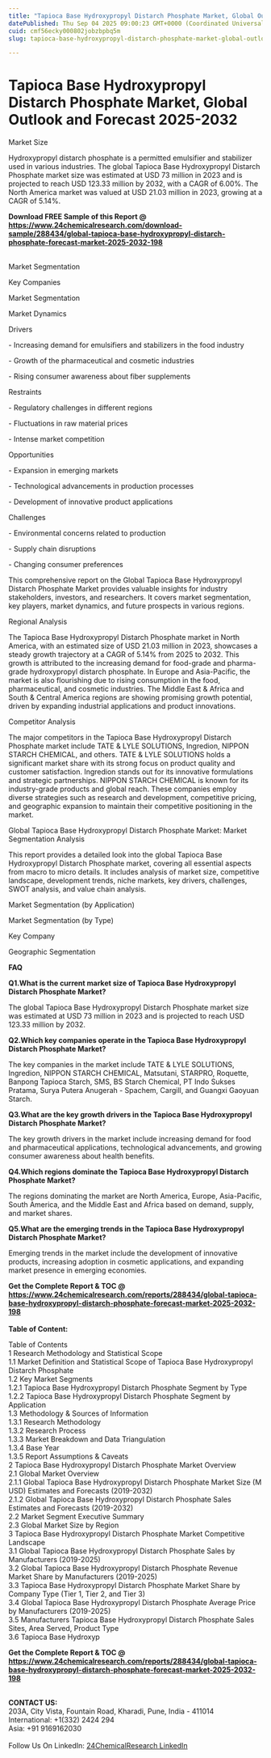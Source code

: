 ```yaml
---
title: "Tapioca Base Hydroxypropyl Distarch Phosphate Market, Global Outlook and Forecast 2025-2032"
datePublished: Thu Sep 04 2025 09:00:23 GMT+0000 (Coordinated Universal Time)
cuid: cmf56ecky000802jobzbpbq5m
slug: tapioca-base-hydroxypropyl-distarch-phosphate-market-global-outlook-and-forecast-2025-2032

---
```


# Tapioca Base Hydroxypropyl Distarch Phosphate Market, Global Outlook and Forecast 2025-2032

<p>Market Size</p><p>
</p><p>Hydroxypropyl distarch phosphate is a permitted emulsifier and stabilizer used in various industries. The global Tapioca Base Hydroxypropyl Distarch Phosphate market size was estimated at USD 73 million in 2023 and is projected to reach USD 123.33 million by 2032, with a CAGR of 6.00%. The North America market was valued at USD 21.03 million in 2023, growing at a CAGR of 5.14%.</p><div><b>Download FREE Sample of this Report @ 
            <a href="https://www.24chemicalresearch.com/download-sample/288434/global-tapioca-base-hydroxypropyl-distarch-phosphate-forecast-market-2025-2032-198">
            https://www.24chemicalresearch.com/download-sample/288434/global-tapioca-base-hydroxypropyl-distarch-phosphate-forecast-market-2025-2032-198</a></b></div><br><p>
Market Segmentation</p><p>
Key Companies</p><p>
</p><p>
Market Segmentation</p><p>
</p><p>
Market Dynamics</p><p>
Drivers</p><p>
</p><p>- Increasing demand for emulsifiers and stabilizers in the food industry</p><p>
- Growth of the pharmaceutical and cosmetic industries</p><p>
- Rising consumer awareness about fiber supplements</p><p>
Restraints</p><p>
</p><p>- Regulatory challenges in different regions</p><p>
- Fluctuations in raw material prices</p><p>
- Intense market competition</p><p>
Opportunities</p><p>
</p><p>- Expansion in emerging markets</p><p>
- Technological advancements in production processes</p><p>
- Development of innovative product applications</p><p>
Challenges</p><p>
</p><p>- Environmental concerns related to production</p><p>
- Supply chain disruptions</p><p>
- Changing consumer preferences</p><p>
</p><p>This comprehensive report on the Global Tapioca Base Hydroxypropyl Distarch Phosphate Market provides valuable insights for industry stakeholders, investors, and researchers. It covers market segmentation, key players, market dynamics, and future prospects in various regions.</p><p>
Regional Analysis</p><p>
</p><p>The Tapioca Base Hydroxypropyl Distarch Phosphate market in North America, with an estimated size of USD 21.03 million in 2023, showcases a steady growth trajectory at a CAGR of 5.14% from 2025 to 2032. This growth is attributed to the increasing demand for food-grade and pharma-grade hydroxypropyl distarch phosphate. In Europe and Asia-Pacific, the market is also flourishing due to rising consumption in the food, pharmaceutical, and cosmetic industries. The Middle East &amp; Africa and South &amp; Central America regions are showing promising growth potential, driven by expanding industrial applications and product innovations.</p><p>
Competitor Analysis</p><p>
</p><p>The major competitors in the Tapioca Base Hydroxypropyl Distarch Phosphate market include TATE &amp; LYLE SOLUTIONS, Ingredion, NIPPON STARCH CHEMICAL, and others. TATE &amp; LYLE SOLUTIONS holds a significant market share with its strong focus on product quality and customer satisfaction. Ingredion stands out for its innovative formulations and strategic partnerships. NIPPON STARCH CHEMICAL is known for its industry-grade products and global reach. These companies employ diverse strategies such as research and development, competitive pricing, and geographic expansion to maintain their competitive positioning in the market.</p><p>
</p><p>
Global Tapioca Base Hydroxypropyl Distarch Phosphate Market: Market Segmentation Analysis</p><p>
</p><p>This report provides a detailed look into the global Tapioca Base Hydroxypropyl Distarch Phosphate market, covering all essential aspects from macro to micro details. It includes analysis of market size, competitive landscape, development trends, niche markets, key drivers, challenges, SWOT analysis, and value chain analysis.</p><p>
Market Segmentation (by Application)</p><p>
</p><p>
Market Segmentation (by Type)</p><p>
</p><p>
Key Company</p><p>
</p><p>
Geographic Segmentation</p><p>
</p><p>
<strong>FAQ </strong></p><p>
<strong>Q1.What is the current market size of Tapioca Base Hydroxypropyl Distarch Phosphate Market?</strong></p><p>
</p><p>The global Tapioca Base Hydroxypropyl Distarch Phosphate market size was estimated at USD 73 million in 2023 and is projected to reach USD 123.33 million by 2032.</p><p>
<strong>Q2.Which key companies operate in the Tapioca Base Hydroxypropyl Distarch Phosphate Market?</strong></p><p>
</p><p>The key companies in the market include TATE &amp; LYLE SOLUTIONS, Ingredion, NIPPON STARCH CHEMICAL, Matsutani, STARPRO, Roquette, Banpong Tapioca Starch, SMS, BS Starch Chemical, PT Indo Sukses Pratama, Surya Putera Anugerah - Spachem, Cargill, and Guangxi Gaoyuan Starch.</p><p>
<strong>Q3.What are the key growth drivers in the Tapioca Base Hydroxypropyl Distarch Phosphate Market?</strong></p><p>
</p><p>The key growth drivers in the market include increasing demand for food and pharmaceutical applications, technological advancements, and growing consumer awareness about health benefits.</p><p>
<strong>Q4.Which regions dominate the Tapioca Base Hydroxypropyl Distarch Phosphate Market?</strong></p><p>
</p><p>The regions dominating the market are North America, Europe, Asia-Pacific, South America, and the Middle East and Africa based on demand, supply, and market shares.</p><p>
<strong>Q5.What are the emerging trends in the Tapioca Base Hydroxypropyl Distarch Phosphate Market?</strong></p><p>
</p><p>Emerging trends in the market include the development of innovative products, increasing adoption in cosmetic applications, and expanding market presence in emerging economies.</p>

<div><b>Get the Complete Report & TOC @ 
            <a href="https://www.24chemicalresearch.com/reports/288434/global-tapioca-base-hydroxypropyl-distarch-phosphate-forecast-market-2025-2032-198">
            https://www.24chemicalresearch.com/reports/288434/global-tapioca-base-hydroxypropyl-distarch-phosphate-forecast-market-2025-2032-198</a></b></div><br>
            <b>Table of Content:</b><p>Table of Contents<br />
1 Research Methodology and Statistical Scope<br />
1.1 Market Definition and Statistical Scope of Tapioca Base Hydroxypropyl Distarch Phosphate<br />
1.2 Key Market Segments<br />
1.2.1 Tapioca Base Hydroxypropyl Distarch Phosphate Segment by Type<br />
1.2.2 Tapioca Base Hydroxypropyl Distarch Phosphate Segment by Application<br />
1.3 Methodology & Sources of Information<br />
1.3.1 Research Methodology<br />
1.3.2 Research Process<br />
1.3.3 Market Breakdown and Data Triangulation<br />
1.3.4 Base Year<br />
1.3.5 Report Assumptions & Caveats<br />
2 Tapioca Base Hydroxypropyl Distarch Phosphate Market Overview<br />
2.1 Global Market Overview<br />
2.1.1 Global Tapioca Base Hydroxypropyl Distarch Phosphate Market Size (M USD) Estimates and Forecasts (2019-2032)<br />
2.1.2 Global Tapioca Base Hydroxypropyl Distarch Phosphate Sales Estimates and Forecasts (2019-2032)<br />
2.2 Market Segment Executive Summary<br />
2.3 Global Market Size by Region<br />
3 Tapioca Base Hydroxypropyl Distarch Phosphate Market Competitive Landscape<br />
3.1 Global Tapioca Base Hydroxypropyl Distarch Phosphate Sales by Manufacturers (2019-2025)<br />
3.2 Global Tapioca Base Hydroxypropyl Distarch Phosphate Revenue Market Share by Manufacturers (2019-2025)<br />
3.3 Tapioca Base Hydroxypropyl Distarch Phosphate Market Share by Company Type (Tier 1, Tier 2, and Tier 3)<br />
3.4 Global Tapioca Base Hydroxypropyl Distarch Phosphate Average Price by Manufacturers (2019-2025)<br />
3.5 Manufacturers Tapioca Base Hydroxypropyl Distarch Phosphate Sales Sites, Area Served, Product Type<br />
3.6 Tapioca Base Hydroxyp</p>

<div><b>Get the Complete Report & TOC @ 
            <a href="https://www.24chemicalresearch.com/reports/288434/global-tapioca-base-hydroxypropyl-distarch-phosphate-forecast-market-2025-2032-198">
            https://www.24chemicalresearch.com/reports/288434/global-tapioca-base-hydroxypropyl-distarch-phosphate-forecast-market-2025-2032-198</a></b></div><br>

<b>CONTACT US:</b><br>
            203A, City Vista, Fountain Road, Kharadi, Pune, India - 411014<br>
            International: +1(332) 2424 294<br>
            Asia: +91 9169162030 <br><br>
            Follow Us On LinkedIn: <a href="https://www.linkedin.com/company/24chemicalresearch/">24ChemicalResearch LinkedIn</a>